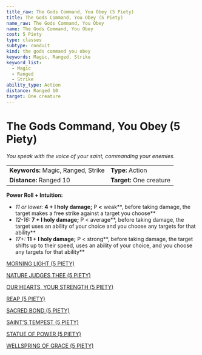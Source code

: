 ```yaml
---
title_raw: The Gods Command, You Obey (5 Piety)
title: The Gods Command, You Obey (5 Piety)
name_raw: The Gods Command, You Obey
name: The Gods Command, You Obey
cost: 5 Piety
type: classes
subtype: conduit
kind: the gods command you obey
keywords: Magic, Ranged, Strike
keyword_list:
  - Magic
  - Ranged
  - Strike
ability_type: Action
distance: Ranged 10
target: One creature
---
```


# The Gods Command, You Obey (5 Piety)

*You speak with the voice of your saint, commanding your enemies.*

|                                     |                          |
| :---------------------------------- | :----------------------- |
| **Keywords:** Magic, Ranged, Strike | **Type:** Action         |
| **Distance:** Ranged 10             | **Target:** One creature |

**Power Roll + Intuition:**

- *11 or lower:* **4 + I holy damage;** P **\<** weak\*\*, before taking damage, the target makes a free strike against a target you choose\*\*
- *12-16:* **7 + I holy damage;** P \< average\*\*, before taking damage, the target uses an ability of your choice and you choose any targets for that ability\*\*
- *17+:* **11 + I holy damage;** P \< strong\*\*, before taking damage, the target shifts up to their speed, uses an ability of your choice, and you choose any targets for that ability\*\*

[MORNING LIGHT (5 PIETY)](./Morning%20Light.md)

[NATURE JUDGES THEE (5 PIETY)](./Nature%20Judges%20Thee.md)

[OUR HEARTS, YOUR STRENGTH (5 PIETY)](./Our%20Hearts%20Your%20Strength.md)

[REAP (5 PIETY)](./Reap.md)

[SACRED BOND (5 PIETY)](./Sacred%20Bond.md)

[SAINT'S TEMPEST (5 PIETY)](./Saints%20Tempest.md)

[STATUE OF POWER (5 PIETY)](./Statue%20Of%20Power.md)

[WELLSPRING OF GRACE (5 PIETY)](./Wellspring%20Of%20Grace.md)
